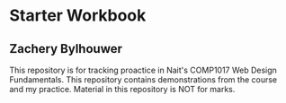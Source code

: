 # Starter Workbook

## Zachery Bylhouwer

This repository is for tracking proactice in Nait's COMP1017 Web Design Fundamentals. This repository contains demonstrations from the course and my practice. Material in this repository is NOT for marks.

